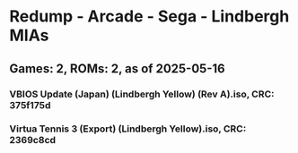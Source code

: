 # Redump - Arcade - Sega - Lindbergh MIAs
## Games: 2, ROMs: 2, as of 2025-05-16

### VBIOS Update (Japan) (Lindbergh Yellow) (Rev A).iso, CRC: 375f175d
### Virtua Tennis 3 (Export) (Lindbergh Yellow).iso, CRC: 2369c8cd
